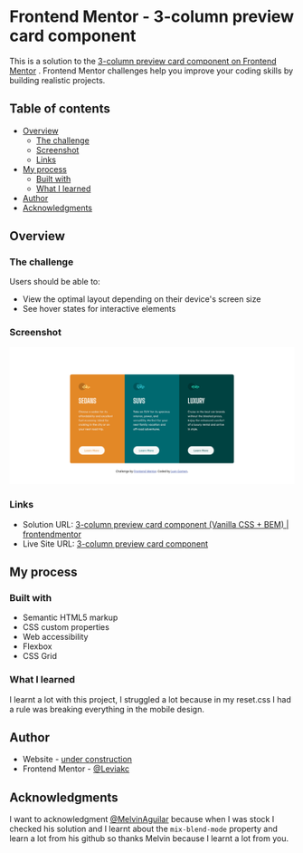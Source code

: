 # Frontend Mentor - 3-column preview card component

This is a solution to the [3-column preview card component on Frontend Mentor](https://www.frontendmentor.io/challenges/3column-preview-card-component-pH92eAR2-)
. Frontend Mentor challenges help you improve your coding skills by building realistic projects.

## Table of contents

- [Overview](#overview)
  - [The challenge](#the-challenge)
  - [Screenshot](#screenshot)
  - [Links](#links)
- [My process](#my-process)
  - [Built with](#built-with)
  - [What I learned](#what-i-learned)
- [Author](#author)
- [Acknowledgments](#acknowledgments)

## Overview

### The challenge

Users should be able to:

- View the optimal layout depending on their device's screen size
- See hover states for interactive elements

### Screenshot

![screenshot](./screenshot.png)

### Links

- Solution URL: [3-column preview card component (Vanilla CSS + BEM) | frontendmentor](https://www.frontendmentor.io/solutions/3column-preview-card-component-vanilla-css-bem-Tjrs0PV1FO)
- Live Site URL: [3-column preview card component](https://3-column-preview-card-component-gomen.netlify.app/)

## My process

### Built with

- Semantic HTML5 markup
- CSS custom properties
- Web accessibility
- Flexbox
- CSS Grid

### What I learned

I learnt a lot with this project, I struggled a lot because in my reset.css I
had a rule was breaking everything in the mobile design.

## Author

- Website - [under construction]()
- Frontend Mentor - [@Leviakc](https://www.frontendmentor.io/profile/Leviakc)

## Acknowledgments

I want to acknowledgment [@MelvinAguilar](https://www.frontendmentor.io/profile/MelvinAguilar) because when I was stock I checked his solution and I learnt about the `mix-blend-mode` property and learn a lot from his github so thanks Melvin because I learnt a lot from you.
